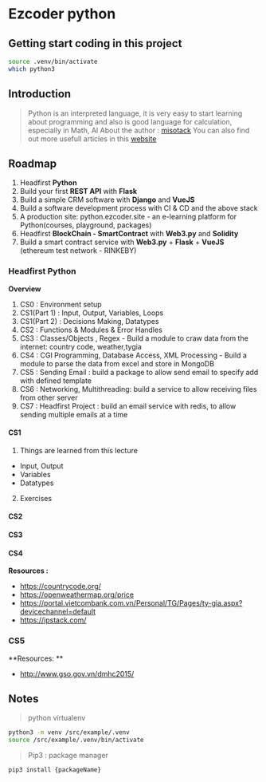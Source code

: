 # Ezcoder python

## Getting start coding in this project

```bash
source .venv/bin/activate
which python3
```

## Introduction

> Python is an interpreted language, it is very easy to start learning about programming and also 
> is good language for calculation, especially in Math, AI 
> About the author : [misotack](https://github.com/misostack)
> You can also find out more usefull articles in this [website](http://python.ezcoder.site)

## Roadmap

1. Headfirst **Python**
2. Build your first **REST API** with **Flask**
3. Build a simple CRM software with **Django** and **VueJS**
4. Build a software development process with CI & CD and the above stack
5. A production site: python.ezcoder.site - an e-learning platform for Python(courses, playground, packages)
6. Headfirst **BlockChain - SmartContract** with **Web3.py** and **Solidity**
7. Build a smart contract service with **Web3.py** + **Flask** + **VueJS** (ethereum test network - RINKEBY)

### Headfirst Python

**Overview**

1. CS0 : Environment setup
2. CS1(Part 1) : Input, Output, Variables, Loops
3. CS1(Part 2) : Decisions Making, Datatypes
4. CS2 : Functions & Modules & Error Handles
5. CS3 : Classes/Objects , Regex - Build a module to craw data from the internet: country code, weather,tygia
6. CS4 : CGI Programming, Database Access, XML Processing - Build a module to parse the data from excel and store in MongoDB
7. CS5 : Sending Email : build a package to allow send email to specify add with defined template 
8. CS6 : Networking, Multithreading: build a service to allow receiving files from other server
9. CS7 : Headfirst Project : build an email service with redis, to allow sending multiple emails at a time

#### CS1

1. Things are learned from this lecture

- Input, Output
- Variables
- Datatypes

2. Exercises

#### CS2

#### CS3

#### CS4

**Resources :** 
- https://countrycode.org/
- https://openweathermap.org/price
- https://portal.vietcombank.com.vn/Personal/TG/Pages/ty-gia.aspx?devicechannel=default
- https://ipstack.com/

### CS5

**Resources: **
- http://www.gso.gov.vn/dmhc2015/

## Notes

> python virtualenv

```bash
python3 -m venv /src/example/.venv
source /src/example/.venv/bin/activate
```

> Pip3 : package manager

```bash
pip3 install {packageName}
```

